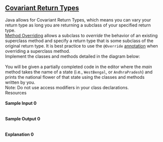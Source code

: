 ## **[Covariant Return Types](https://www.hackerrank.com/challenges/java-covariance)** 
Java allows for Covariant Return Types, which means you can vary your return type as long you are returning a subclass of your specified return type.<br><a href="https://docs.oracle.com/javase/tutorial/java/IandI/override.html">Method Overriding</a> allows a subclass to <em>override</em> the behavior of an existing superclass method and specify a return type that is some subclass of the original return type. It is best practice to use the <code>@Override</code> <a href="https://docs.oracle.com/javase/tutorial/java/annotations/basics.html">annotation</a> when overriding a superclass method.<br>Implement the classes and methods detailed in the diagram below:<br><br>You will be given a partially completed code in the editor where the <em>main</em> method takes the name of a state (i.e., <code>WestBengal</code>, or <code>AndhraPradesh</code>) and prints the national flower of that state using the classes and methods written by you. <br>Note: Do not use access modifiers in your class declarations.<br>Resources<br><br>**Sample Input 0**<br><code></code><br><br>**Sample Output 0**<br><code></code><br><br>**Explanation 0**<br><br>
